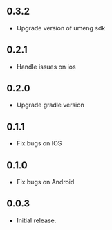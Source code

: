 ## 0.3.2

* Upgrade version of umeng sdk

## 0.2.1

* Handle issues on ios

## 0.2.0

* Upgrade gradle version

## 0.1.1

* Fix bugs on IOS

## 0.1.0

* Fix bugs on Android

## 0.0.3

* Initial release.
